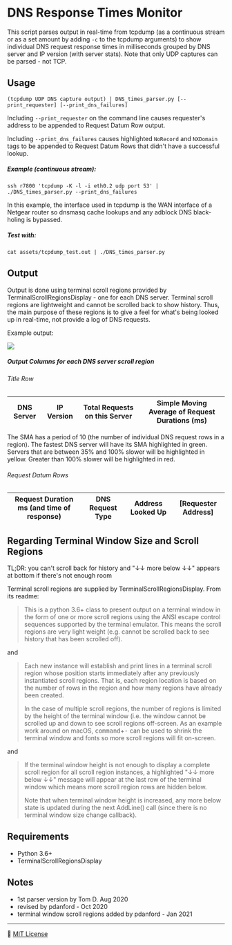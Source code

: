 
DNS Response Times Monitor
================================================================================
This script parses output in real-time from tcpdump (as a continuous stream or as a set amount by adding `-c` to the tcpdump arguments) to show individual DNS request response times in milliseconds grouped by DNS server and IP version (with server stats). Note that only UDP captures can be parsed - not TCP.

Usage
--------------------------------------------------------------------------------
```
(tcpdump UDP DNS capture output) | DNS_times_parser.py [--print_requester] [--print_dns_failures]
```
Including `--print_requester` on the command line causes requester's address to be appended to Request Datum Row output.

Including `--print_dns_failures` causes highlighted `NoRecord` and `NXDomain` tags to be appended to Request Datum Rows that didn't have a successful lookup.

##### Example (continuous stream):
```
ssh r7800 'tcpdump -K -l -i eth0.2 udp port 53' | ./DNS_times_parser.py --print_dns_failures
```

In this example, the interface used in tcpdump is the WAN interface of a Netgear router so dnsmasq cache lookups and any adblock DNS black-holing is bypassed.

##### Test with:
```
cat assets/tcpdump_test.out | ./DNS_times_parser.py
```

Output
--------------------------------------------------------------------------------
Output is done using terminal scroll regions provided by TerminalScrollRegionsDisplay - one for each DNS server. Terminal scroll regions are lightweight and cannot be scrolled back to show history. Thus, the main purpose of these regions is to give a feel for what's being looked up in real-time, not provide a log of DNS requests.

Example output:

![](assets/example.gif)

##### Output Columns for each DNS server scroll region
###### Title Row
| DNS Server | IP Version | Total Requests on this Server | Simple Moving Average of Request Durations (ms) |
|:----------:|:----------:|:-----------------------------:|:-----------------------------------------------:|

The SMA has a period of 10 (the number of individual DNS request rows in a region). The fastest DNS server will have its SMA highlighted in green. Servers that are between 35% and 100% slower will be highlighted in yellow. Greater than 100% slower will be highlighted in red.

###### Request Datum Rows
| Request Duration ms (and time of response) | DNS Request Type | Address Looked Up | [Requester Address] |
|:------------------------------------------:|:----------------:|:-----------------:|:-------------------:|

Regarding Terminal Window Size and Scroll Regions
--------------------------------------------------------------------------------
TL;DR: you can't scroll back for history and "↓↓ more below ↓↓" appears at bottom if there's not enough room

Terminal scroll regions are supplied by TerminalScrollRegionsDisplay. From its readme:

> This is a python 3.6+ class to present output on a terminal window in the form of one or more scroll regions using the ANSI escape control sequences supported by the terminal emulator. This means the scroll regions are very light weight (e.g. cannot be scrolled back to see history that has been scrolled off).

and

> Each new instance will establish and print lines in a terminal scroll region whose position starts immediately after any previously instantiated scroll regions. That is, each region location is based on the number of rows in the region and how many regions have already been created.
>
>In the case of multiple scroll regions, the number of regions is limited by the height of the terminal window (i.e. the window cannot be scrolled up and down to see scroll regions off-screen. As an example work around on macOS, <kbd>command</kbd>+<kbd>-</kbd> can be used to shrink the terminal window and fonts so more scroll regions will fit on-screen.

and

>If the terminal window height is not enough to display a complete scroll region for all scroll region instances, a highlighted "↓↓ more below ↓↓" message will appear at the last row of the terminal window which means more scroll region rows are hidden below.
>
>Note that when terminal window height is increased, any more below state is updated during the next AddLine() call (since there is no terminal window size change callback).

Requirements
--------------------------------------------------------------------------------
- Python 3.6+ 
- TerminalScrollRegionsDisplay

Notes
--------------------------------------------------------------------------------
- 1st parser version by Tom D. Aug 2020
- revised by pdanford - Oct 2020
- terminal window scroll regions added by pdanford - Jan 2021

---
:scroll: [MIT License](README.license)

